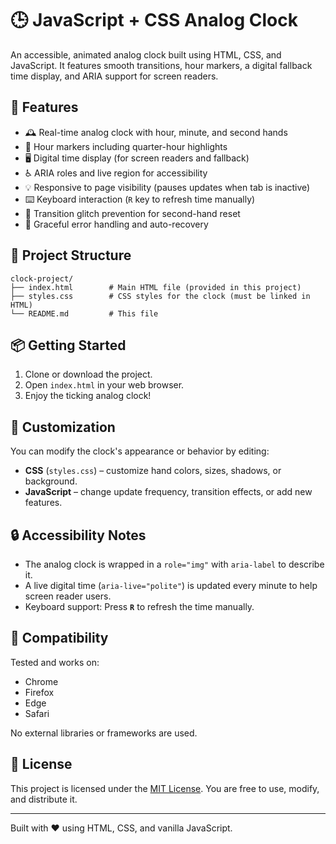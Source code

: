 # 🕒 JavaScript + CSS Analog Clock

An accessible, animated analog clock built using HTML, CSS, and JavaScript. It features smooth transitions, hour markers, a digital fallback time display, and ARIA support for screen readers.

## 🌟 Features

- 🕰️ Real-time analog clock with hour, minute, and second hands
- 🧭 Hour markers including quarter-hour highlights
- 🖥️ Digital time display (for screen readers and fallback)
- ♿ ARIA roles and live region for accessibility
- 💡 Responsive to page visibility (pauses updates when tab is inactive)
- ⌨️ Keyboard interaction (`R` key to refresh time manually)
- 🚫 Transition glitch prevention for second-hand reset
- 🧼 Graceful error handling and auto-recovery

## 📁 Project Structure

```
clock-project/
├── index.html        # Main HTML file (provided in this project)
├── styles.css        # CSS styles for the clock (must be linked in HTML)
└── README.md         # This file
```

## 📦 Getting Started

1. Clone or download the project.
2. Open `index.html` in your web browser.
3. Enjoy the ticking analog clock!

## 🎨 Customization

You can modify the clock's appearance or behavior by editing:
- **CSS** (`styles.css`) – customize hand colors, sizes, shadows, or background.
- **JavaScript** – change update frequency, transition effects, or add new features.

## 🔒 Accessibility Notes

- The analog clock is wrapped in a `role="img"` with `aria-label` to describe it.
- A live digital time (`aria-live="polite"`) is updated every minute to help screen reader users.
- Keyboard support: Press **`R`** to refresh the time manually.

## 🧪 Compatibility

Tested and works on:
- Chrome
- Firefox
- Edge
- Safari

No external libraries or frameworks are used.

## 📃 License

This project is licensed under the [MIT License](https://opensource.org/licenses/MIT). You are free to use, modify, and distribute it.

---

Built with ❤️ using HTML, CSS, and vanilla JavaScript.
